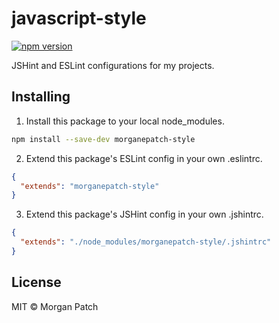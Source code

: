 # javascript-style

[![npm version](https://badge.fury.io/js/morganepatch-style.svg)](https://badge.fury.io/js/morganepatch-style)

JSHint and ESLint configurations for my projects.

## Installing

1. Install this package to your local node_modules.
```bash
npm install --save-dev morganepatch-style
```

2. Extend this package's ESLint config in your own .eslintrc.
```json
{
  "extends": "morganepatch-style"
}
```

3. Extend this package's JSHint config in your own .jshintrc.
```json
{
  "extends": "./node_modules/morganepatch-style/.jshintrc"
}
```

## License

MIT © Morgan Patch